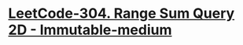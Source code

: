 # [LeetCode-304. Range Sum Query 2D - Immutable-medium](https://leetcode.cn/problems/range-sum-query-2d-immutable/)




